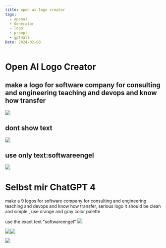```yaml
---
title: open ai logo creator
tags:
  - openai
  - Generator
  - logo
  - prompt
  - gpt4all
Date: 2024-02-08
---
```


# Open AI Logo Creator 

## make a logo for software company for consulting and engineering teaching and devops and know how transfer



![](_asset/2024-02-08_openai_logocreator_image_1.webp)

## dont show text 
![](_asset/2024-02-08_openai_logocreator_image_2.webp)



## use only text:softwareengel


![](_asset/2024-02-08_openai_logocreator_image_3.webp)

# Selbst mir ChatGPT 4

make a 9 logos for software company for consulting and engineering teaching and devops and know how transfer, serious logo it should be clean and simple , use orange and gray color palette

use the exact text "softwareengel"
![](_asset/2024-02-08_openai_logocreator_image_4.png)

![](_asset/2024-02-08_openai_logocreator_image_5.png)![](_asset/2024-02-08_openai_logocreator_image_6.webp)

![](_asset/2024-02-08_openai_logocreator_image_7.webp)
